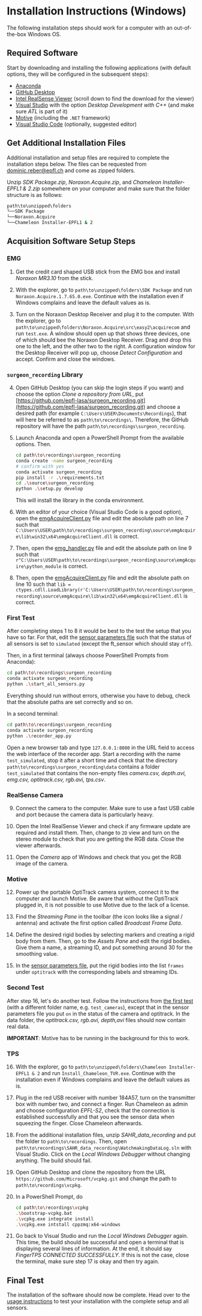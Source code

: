 # Installation Instructions (Windows)

The following installation steps should work for a computer with an out-of-the-box Windows OS.

## Required Software

Start by downloading and installing the following applications (with default options, they will be configured in the
subsequent steps):

- [Anaconda](https://docs.anaconda.com/anaconda/install/windows/)
- [GitHub Desktop](https://desktop.github.com/)
- [Intel RealSense Viewer](https://www.intelrealsense.com/sdk-2/) (scroll down to find the download for the viewer)
- [Visual Studio](https://visualstudio.microsoft.com/downloads/) with the option *Desktop Development with C++* (and
  make sure *ATL* is part of it)
- [Motive](https://optitrack.com/support/downloads/motive.html) (including the `.NET` framework)
- [Visual Studio Code](https://code.visualstudio.com/download) (optionally, suggested editor)

## Get Additional Installation Files

Additional installation and setup files are required to complete the installation steps below. The files can be
requested from [dominic.reber@epfl.ch](mailto:dominic.reber@epfl.ch) and come as zipped folders.

Unzip *SDK Package.zip*, *Noraxon.Acquire.zip*, and *Chameleon Installer-EPFL1 & 2.zip* somewhere on your computer and
make sure that the folder structure is as follows:

```bash
path\to\unzipped\folders
└──SDK Package
└──Noraxon.Acquire
└──Chameleon Installer-EPFL1 & 2
```

## Acquisition Software Setup Steps

### EMG

1. Get the credit card shaped USB stick from the EMG box and install *Noraxon MR3.10* from the stick.

2. With the explorer, go to `path\to\unzipped\folders\SDK Package` and run `Noraxon.Acquire.1.7.65.0.exe`. Continue with
   the installation even if Windows complains and leave the default values as is.

3. Turn on the Noraxon Desktop Receiver and plug it to the computer. With the explorer, go
   to `path\to\unzipped\folders\Noraxon.Acquire\src\easy2\acquirecom` and run `test.exe`. A window should open up that
   shows three devices, one of which should bee the Noraxon Desktop Receiver. Drag and drop this one to the left, and
   the other two to the right. A configuration window for the Desktop Receiver will pop up, choose *Detect
   Configuration* and accept. Confirm and close the windows.

### `surgeon_recording` Library

4. Open GitHub Desktop (you can skip the login steps if you want) and choose the option *Clone a repository from URL*,
   put [https://github.com/epfl-lasa/surgeon_recording.git](https://github.com/epfl-lasa/surgeon_recording.git) and
   choose a desired path (for example `C:\Users\USER\Documents\Recordings`), that will here be referred to
   as `path\to\recordings\`. Therefore, the GitHub repository will have the path `path\to\recordings\surgeon_recording`.

5. Launch Anaconda and open a PowerShell Prompt from the available options. Then.
   ```bash
   cd path\to\recordings\surgeon_recording
   conda create -name surgeon_recording
   # confirm with yes
   conda activate surgeon_recording
   pip install -r .\requirements.txt
   cd .\source\surgeon_recording
   python .\setup.py develop
   ```
   This will install the library in the conda environment.

6. With an editor of your choice (Visual Studio Code is a good option), open
   the [emgAcquireClient.py](source/emgAcquireClient.py) file and edit the absolute path on line 7 such that
   `C:\Users\USER\path\to\recordings\surgeon_recording\source\emgAcquire\lib\win32\x64\emgAcquireClient.dll` is correct.

7. Then, open the [emg_handler.py](source/surgeon_recording/surgeon_recording/sensor_handlers/emg_handler.py) file and
   edit the absolute path on line 9 such
   that `r"C:\Users\USER\path\to\recordings\surgeon_recording\source\emgAcquire\python_module` is correct.

8. Then, open the [emgAcquireClient.py](source/emgAcquire/python_module/emgAcquireClient.py) file and edit the absolute
   path on line 10 such
   that `lib = ctypes.cdll.LoadLibrary(r'C:\Users\USER\path\to\recordings\surgeon_recording\source\emgAcquire\lib\win32\x64\emgAcquireClient.dll`
   is correct.

### First Test

After completing steps 1 to 8 it would be best to the test the setup that you have so far. For that, edit
the [sensor parameters file](source/surgeon_recording/config/sensor_parameters.json) such that the status of all sensors
is set to `simulated` (except the ft_sensor which should stay `off`).

Then, in a first terminal (always choose PowerShell Prompts from Anaconda):

```bash
cd path\to\recordings\surgeon_recording
conda activate surgeon_recording
python .\start_all_sensors.py
```

Everything should run without errors, otherwise you have to debug, check that the absolute paths are set correctly and
so on.

In a second terminal:

```bash
cd path\to\recordings\surgeon_recording
conda activate surgeon_recording
python .\recorder_app.py
```

Open a new browser tab and type `127.0.0.1:8080` in the URL field to access the web interface of the recorder app. Start
a recording with the name `test_simulated`, stop it after a short time and check that the
directory `path\to\recordings\surgeon_recording\data` contains a folder `test_simulated` that contains the non-empty
files *camera.csv, depth.avi, emg.csv, optitrack.csv, rgb.avi, tps.csv*.

### RealSense Camera

9. Connect the camera to the computer. Make sure to use a fast USB cable and port because the camera data is
   particularly heavy.

10. Open the Intel RealSense Viewer and check if any firmware update are required and install them. Then, change to `2D`
    view and turn on the stereo module to check that you are getting the RGB data. Close the viewer afterwards.

11. Open the *Camera* app of Windows and check that you get the RGB image of the camera.

### Motive

12. Power up the portable OptiTrack camera system, connect it to the computer and launch Motive. Be aware that without
    the OptiTrack plugged in, it is not possible to use Motive due to the lack of a license.

13. Find the *Streaming Pane* in the toolbar (the icon looks like a signal / antenna) and activate the first option
    called *Broadcast Frame Data*.

14. Define the desired rigid bodies by selecting markers and creating a rigid body from them. Then, go to the *Assets
    Pane* and edit the rigid bodies. Give them a name, a streaming ID, and put something around 30 for the smoothing
    value.

15. In the [sensor parameters file](source/surgeon_recording/config/sensor_parameters.json), put the rigid bodies into
    the list `frames` under `optitrack` with the corresponding labels and streaming IDs.

### Second Test

After step 16, let's do another test. Follow the instructions from [the first test](#first-test) (with a different
folder name, e.g. `test_cameras`), except that in the sensor parameters file you put `on` in the status of the camera
and optitrack. In the data folder, the *optitrack.csv, rgb.avi, depth,avi* files should now contain real data.

**IMPORTANT**: Motive has to be running in the background for this to work.

### TPS

16. With the explorer, go to `path\to\unzipped\folders\Chameleon Installer-EPFL1 & 2` and
    run `Install_Chameleon_TVR.exe`. Continue with the installation even if Windows complains and leave the default
    values as is.

17. Plug in the red USB receiver with number 184A57, turn on the transmitter box with number two, and connect a finger.
    Run Chameleon as admin and choose configuration *EPFL-S2*, check that the connection is established successfully and
    that you see the sensor data when squeezing the finger. Close Chameleon afterwards.

18. From the additional installation files, unzip *SAHR_data_recording* and put the folder to `path\to\recordings`.
    Then, open `path\to\recordings\SAHR_data_recording\WatchmakingDataLog.sln` with Visual Studio. Click on the *Local
    Windows Debugger* without changing anything. The build should fail.

19. Open GitHub Desktop and clone the repository from the URL `https://github.com/Microsoft/vcpkg.git` and change the
    path to `path\to\recordings\vcpkg`.

20. In a PowerShell Prompt, do

      ```bash
      cd path\to\recordings\vcpkg
      .\bootstrap-vcpkg.bat
      .\vcpkg.exe integrate install
      .\vcpkg.exe intstall cppzmq:x64-windows
      ```

21. Go back to Visual Studio and run the *Local Windows Debugger* again. This time, the build should be successful and
    open a terminal that is displaying several lines of information. At the end, it should say *FingerTPS CONNECTED
    SUCCESSFULLY*. If this is not the case, close the terminal, make sure step 17 is okay and then try again.

## Final Test

The installation of the software should now be complete. Head over to the [usage instructions](usage.md) to test your
installation with the complete setup and all sensors.
